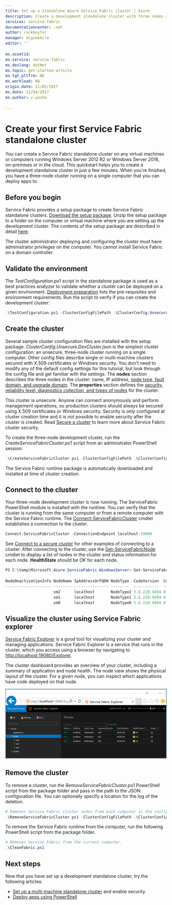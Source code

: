 ```yaml
---
title: Set up a standalone Azure Service Fabric cluster | Azure
description: Create a development standalone cluster with three nodes running on the same computer. After completing this setup, you will be ready to create a multi-machine cluster.
services: service-fabric
documentationcenter: .net
author: rockboyfor
manager: digimobile
editor: ''

ms.assetid: 
ms.service: service-fabric
ms.devlang: dotNet
ms.topic: get-started-article
ms.tgt_pltfrm: NA
ms.workload: NA
origin.date: 11/02/2017
ms.date: 12/04/2017
ms.author: v-yeche

---
```


# Create your first Service Fabric standalone cluster
You can create a Service Fabric standalone cluster on any virtual machines or computers running Windows Server 2012 R2 or Windows Server 2016, on-premises or in the cloud. This quickstart helps you to create a development standalone cluster in just a few minutes.  When you're finished, you have a three-node cluster running on a single computer that you can deploy apps to.

## Before you begin
Service Fabric provides a setup package to create Service Fabric standalone clusters.  [Download the setup package](http://go.microsoft.com/fwlink/?LinkId=730690).  Unzip the setup package to a folder on the computer or virtual machine where you are setting up the development cluster.  The contents of the setup package are described in detail [here](service-fabric-cluster-standalone-package-contents.md).

The cluster administrator deploying and configuring the cluster must have administrator privileges on the computer. You cannot install Service Fabric on a domain controller.

## Validate the environment
The *TestConfiguration.ps1* script in the standalone package is used as a best practices analyzer to validate whether a cluster can be deployed on a given environment. [Deployment preparation](service-fabric-cluster-standalone-deployment-preparation.md) lists the pre-requisites and environment requirements. Run the script to verify if you can create the development cluster:

```powershell
.\TestConfiguration.ps1 -ClusterConfigFilePath .\ClusterConfig.Unsecure.DevCluster.json
```
## Create the cluster
Several sample cluster configuration files are installed with the setup package. *ClusterConfig.Unsecure.DevCluster.json* is the simplest cluster configuration: an unsecure, three-node cluster running on a single computer.  Other config files describe single or multi-machine clusters secured with X.509 certificates or Windows security.  You don't need to modify any of the default config settings for this tutorial, but look through the config file and get familiar with the settings.  The **nodes** section describes the three nodes in the cluster: name, IP address, [node type, fault domain, and upgrade domain](service-fabric-cluster-manifest.md#nodes-on-the-cluster).  The **properties** section defines the [security, reliability level, diagnostics collection, and types of nodes](service-fabric-cluster-manifest.md#cluster-properties) for the cluster.

This cluster is unsecure.  Anyone can connect anonymously and perform management operations, so production clusters should always be secured using X.509 certificates or Windows security.  Security is only configured at cluster creation time and it is not possible to enable security after the cluster is created.  Read [Secure a cluster](service-fabric-cluster-security.md) to learn more about Service Fabric cluster security.  

To create the three-node development cluster, run the *CreateServiceFabricCluster.ps1* script from an administrator PowerShell session:

```powershell
.\CreateServiceFabricCluster.ps1 -ClusterConfigFilePath .\ClusterConfig.Unsecure.DevCluster.json -AcceptEULA
```

The Service Fabric runtime package is automatically downloaded and installed at time of cluster creation.

## Connect to the cluster
Your three-node development cluster is now running. The ServiceFabric PowerShell module is installed with the runtime.  You can verify that the cluster is running from the same computer or from a remote computer with the Service Fabric runtime.  The [Connect-ServiceFabricCluster](https://docs.microsoft.com/powershell/module/servicefabric/connect-servicefabriccluster?view=azureservicefabricps) cmdlet establishes a connection to the cluster.   

```powershell
Connect-ServiceFabricCluster -ConnectionEndpoint localhost:19000
```
See [Connect to a secure cluster](service-fabric-connect-to-secure-cluster.md) for other examples of connecting to a cluster. After connecting to the cluster, use the [Get-ServiceFabricNode](https://docs.microsoft.com/powershell/module/servicefabric/get-servicefabricnode?view=azureservicefabricps) cmdlet to display a list of nodes in the cluster and status information for each node. **HealthState** should be *OK* for each node.

```powershell
PS C:\temp\Microsoft.Azure.ServiceFabric.WindowsServer> Get-ServiceFabricNode |Format-Table

NodeDeactivationInfo NodeName IpAddressOrFQDN NodeType  CodeVersion  ConfigVersion NodeStatus NodeUpTime NodeDownTime HealthState
-------------------- -------- --------------- --------  -----------  ------------- ---------- ---------- ------------ -----------
                     vm2      localhost       NodeType2 5.6.220.9494 0                     Up 00:03:38   00:00:00              OK
                     vm1      localhost       NodeType1 5.6.220.9494 0                     Up 00:03:38   00:00:00              OK
                     vm0      localhost       NodeType0 5.6.220.9494 0                     Up 00:02:43   00:00:00              OK
```

## Visualize the cluster using Service Fabric explorer
[Service Fabric Explorer](service-fabric-visualizing-your-cluster.md) is a good tool for visualizing your cluster and managing applications.  Service Fabric Explorer is a service that runs in the cluster, which you access using a browser by navigating to [http://localhost:19080/Explorer](http://localhost:19080/Explorer). 

The cluster dashboard provides an overview of your cluster, including a summary of application and node health. The node view shows the physical layout of the cluster. For a given node, you can inspect which applications have code deployed on that node.

![Service Fabric Explorer][service-fabric-explorer]

## Remove the cluster
To remove a cluster, run the *RemoveServiceFabricCluster.ps1* PowerShell script from the package folder and pass in the path to the JSON configuration file. You can optionally specify a location for the log of the deletion.

```powershell
# Removes Service Fabric cluster nodes from each computer in the configuration file.
.\RemoveServiceFabricCluster.ps1 -ClusterConfigFilePath .\ClusterConfig.Unsecure.DevCluster.json -Force
```

To remove the Service Fabric runtime from the computer, run the following PowerShell script from the package folder.

```powershell
# Removes Service Fabric from the current computer.
.\CleanFabric.ps1
```

## Next steps
Now that you have set up a development standalone cluster, try the following articles:
* [Set up a multi-machine standalone cluster](service-fabric-cluster-creation-for-windows-server.md) and enable security.
* [Deploy apps using PowerShell](service-fabric-deploy-remove-applications.md)

[service-fabric-explorer]: ./media/service-fabric-get-started-standalone-cluster/sfx.png

<!--Update_Description: update meta properties-->